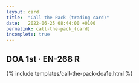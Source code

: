 ```yaml
---
layout: card
title:  "Call the Pack (trading card)"
date:   2022-06-25 08:44:00 +0100
permalink: call-the-pack_(card)
incomplete: true
---
```


## DOA 1st &middot; EN-268 R

{% include templates/call-the-pack-doa1e.html %}
